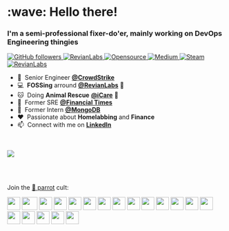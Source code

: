 <h1 align="left" id="macropower-title">:wave: Hello there!</h1>
<h3 align="left">I'm a semi-professional fixer-do'er, mainly working on DevOps Engineering thingies</h3>

<p align="left">
  <a href="https://github.com/scbbestof?tab=followers">
    <img alt="GitHub followers" src="https://img.shields.io/github/followers/scbbestof?color=green&logo=github">
  </a>
  <a href="https://revianlabs.com">
    <img alt="RevianLabs" src="https://img.shields.io/website?up_message=online&url=https%3A%2F%2Frevianlabs.com">
  </a>
  <a href="https://github.com/scbbestof">
    <img alt="Opensource" src="https://badges.frapsoft.com/os/v2/open-source.svg?v=103">
  </a>
  <a href="https://medium.com/@bogdanrevian">
    <img alt="Medium" src="https://img.shields.io/badge/Medium-12100E?logo=medium&color=%2347AE8E">
  </a>
  <a href="https://steamcommunity.com/id/SCBbestof/">
    <img alt="Steam" src="https://img.shields.io/badge/steam-%23000000.svg?logo=steam&color=%2347AE8E">
  </a>
  <a href="https://revianlabs.com/">
    <img alt="RevianLabs" src="https://img.shields.io/badge/-RevianLabs-%2347AE8E">
  </a>
</p>

- :dart: &nbsp;Senior Engineer **[@CrowdStrike](https://www.crowdstrike.com/)**
- :computer: &nbsp;**FOSSing** arround **[@RevianLabs](https://www.revianlabs.com)** :microscope:
- :cat: &nbsp;Doing **Animal Rescue** **[@iCare](https://www.facebook.com/iCareBecauseYouCare/)** :dog:
- :newspaper: &nbsp;Former SRE **[@Financial Times](https://github.com/Financial-Times)** 
- :green_heart: &nbsp;Former Intern **[@MongoDB](https://github.com/mongodb)** 
- :heart: &nbsp;Passionate about **Homelabbing** and **Finance**
- :mailbox: &nbsp;Connect with me on **[LinkedIn](https://www.linkedin.com/in/bogdansocaciu/)**

<br>

<p align="left">
  <a href="https://skillicons.dev">
    <img src="https://skillicons.dev/icons?i=aws,azure,docker,kubernetes,openshift,python,jenkins,ansible,bash,linux,java,spring,go,mongodb,mysql,postgres,redis,raspberrypi,cloudflare,gitlab,github,prometheus,grafana,heroku&perline=12"/>
  </a>
</p>
<p align="center">
<!--   <img height="46" src="https://cdn.jsdelivr.net/gh/devicons/devicon/icons/terraform/terraform-original.svg">
  <img height="46" src="https://cncf-branding.netlify.app/img/projects/helm/icon/white/helm-icon-white.svg"> -->
</p>

<br>

<div align="left">
<!--   <img height="152em" src="https://github-readme-stats.vercel.app/api?username=scbbestof&show_icons=true&theme=transparent&count_private=true&line_height=28&hide_border=1&include_all_commits=true" align = "left"/>
  <img height="152em" src="https://github-readme-stats.vercel.app/api/top-langs/?username=scbbestof&show_icons=true&theme=transparent&layout=compact&langs_count=10&hide_border=1&role=ORGANIZATION_MEMBER,OWNER,COLLABORATOR" align = "rifht"/> -->
</div>

<br/>

<div aligh="left">
  
Join the [🦜 parrot](https://cultofthepartyparrot.com) cult:

<p>
    <img src="https://cultofthepartyparrot.com/parrots/hd/githubparrot.gif" width="30" height="30"/>
    <img src="https://cultofthepartyparrot.com/parrots/asyncparrot.gif" width="36" height="30"/>
    <img src="https://cultofthepartyparrot.com/parrots/hd/60fpsparrot.gif" width="30" height="30"/>
    <img src="https://cultofthepartyparrot.com/parrots/hd/jumpingparrot.gif" width="30" height="30"/>
    <img src="https://cultofthepartyparrot.com/parrots/hd/opensourceparrot.gif" width="30" height="30"/>
    <img src="https://cultofthepartyparrot.com/parrots/hd/dealwithitnowparrot.gif" width="30" height="30"/>
    <img src="https://cultofthepartyparrot.com/parrots/hd/laptop_parrot.gif" width="30" height="30"/>
    <img src="https://cultofthepartyparrot.com/parrots/hd/spinningparrot.gif" width="30" height="30"/>
    <img src="https://cultofthepartyparrot.com/parrots/hd/levitationparrot.gif" width="30" height="30"/>
    <img src="https://cultofthepartyparrot.com/parrots/hd/meldparrot.gif" width="30" height="30"/>
    <img src="https://cultofthepartyparrot.com/parrots/slomoparrot.gif" width="30" height="30"/>
    <img src="https://cultofthepartyparrot.com/parrots/hd/moonwalkingparrot.gif" width="30" height="30"/>
    <img src="https://cultofthepartyparrot.com/parrots/hd/stableparrot.gif" width="30" height="30"/>
    <img src="https://cultofthepartyparrot.com/parrots/hd/scienceparrot.gif" width="30" height="30"/>
    <img src="https://cultofthepartyparrot.com/parrots/hd/pirateparrot.gif" width="30" height="30"/>
    <img src="https://cultofthepartyparrot.com/parrots/hd/footballparrot.gif" width="30" height="30"/>
    <img src="https://cultofthepartyparrot.com/parrots/hd/illuminatiparrot.gif" width="30" height="30"/>
    <img src="https://cultofthepartyparrot.com/parrots/hd/hypnoparrotdark.gif" width="30" height="30"/>
    <img src="https://cultofthepartyparrot.com/parrots/hd/mustacheparrot.gif" width="30" height="30"/>
</p>
</div>
